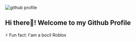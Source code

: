 ![github profile](https://media2.giphy.com/media/v1.Y2lkPTc5MGI3NjExMG5nenJ4ZThiczE1YTN0bmZyb2l5aTk0cHJ1czRkMXUxcDNvMGc5ZSZlcD12MV9pbnRlcm5hbF9naWZfYnlfaWQmY3Q9Zw/2UndXEgN5iBwc/giphy.gif)

## Hi there👋! Welcome to my Github Profile

⚡ Fun fact: I'am a bocil Roblox

<!--
**iVee1234/iVee1234** is a ✨ _special_ ✨ repository because its `README.md` (this file) appears on your GitHub profile.

Here are some ideas to get you started:

- 🔭 I’m currently working on ...
- 🌱 I’m currently learning ...
- 👯 I’m looking to collaborate on ...
- 🤔 I’m looking for help with ...
- 💬 Ask me about ...
- 📫 How to reach me: ...
- 😄 Pronouns: ...
- ⚡ Fun fact: I'am a bocil Roblox
-->
